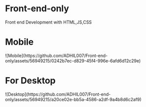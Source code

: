 # Front-end-only
Front end Development with HTML,JS,CSS
<h1>Mobile</h1>
![Mobile](https://github.com/ADHIL007/Front-end-only/assets/56949215/0242b7ec-d829-45f4-996e-6afd6d12c29e)
<h1>For Desktop</h1>
![Desktop](https://github.com/ADHIL007/Front-end-only/assets/56949215/a20ce02e-bb5a-4586-a2df-9a4b8d6c2af9)
